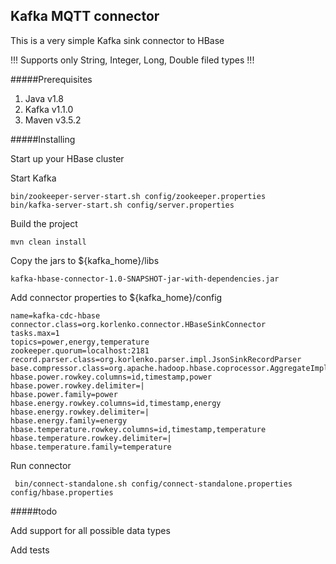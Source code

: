 ## Kafka MQTT connector

This is a very simple Kafka sink connector to HBase

!!! Supports only String, Integer, Long, Double filed types !!!

#####Prerequisites
1. Java v1.8
2. Kafka v1.1.0
3. Maven v3.5.2

#####Installing

Start up your HBase cluster

Start Kafka
````
bin/zookeeper-server-start.sh config/zookeeper.properties
bin/kafka-server-start.sh config/server.properties 
````
Build the project
````
mvn clean install
````
Copy the jars to ${kafka_home}/libs
````
kafka-hbase-connector-1.0-SNAPSHOT-jar-with-dependencies.jar
````
Add connector properties to ${kafka_home}/config
````
name=kafka-cdc-hbase
connector.class=org.korlenko.connector.HBaseSinkConnector
tasks.max=1
topics=power,energy,temperature
zookeeper.quorum=localhost:2181
record.parser.class=org.korlenko.parser.impl.JsonSinkRecordParser
base.compressor.class=org.apache.hadoop.hbase.coprocessor.AggregateImplementation
hbase.power.rowkey.columns=id,timestamp,power
hbase.power.rowkey.delimiter=|
hbase.power.family=power
hbase.energy.rowkey.columns=id,timestamp,energy
hbase.energy.rowkey.delimiter=|
hbase.energy.family=energy
hbase.temperature.rowkey.columns=id,timestamp,temperature
hbase.temperature.rowkey.delimiter=|
hbase.temperature.family=temperature

````
Run connector
````
 bin/connect-standalone.sh config/connect-standalone.properties config/hbase.properties
````

#####todo

Add support for all possible data types

Add tests